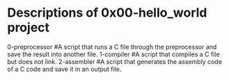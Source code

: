 # Descriptions of 0x00-hello_world project

0-preprocessor #A script that runs a C file through the preprocessor and save the result into another file.
1-compiler #A script that compiles a C file but does not link.
2-assembler #A script that generates the assembly code of a C code and save it in an output file.